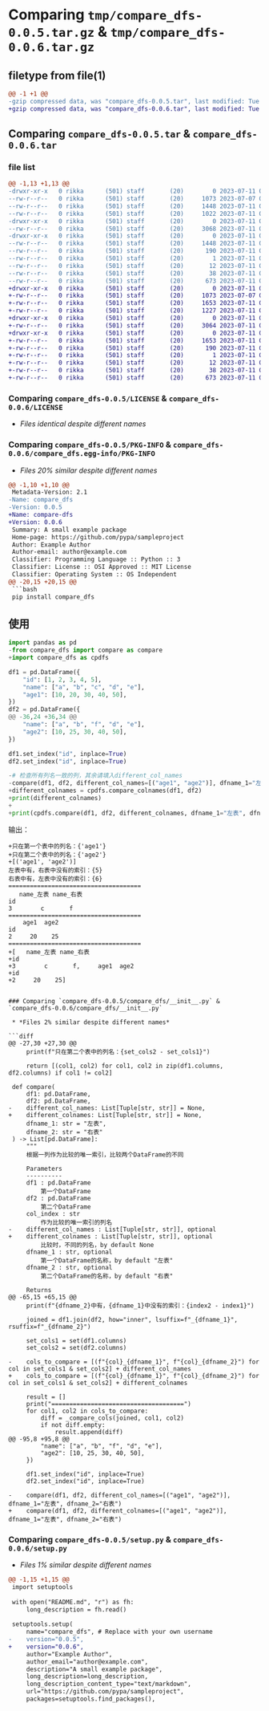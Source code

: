# Comparing `tmp/compare_dfs-0.0.5.tar.gz` & `tmp/compare_dfs-0.0.6.tar.gz`

## filetype from file(1)

```diff
@@ -1 +1 @@
-gzip compressed data, was "compare_dfs-0.0.5.tar", last modified: Tue Jul 11 02:41:34 2023, max compression
+gzip compressed data, was "compare_dfs-0.0.6.tar", last modified: Tue Jul 11 02:48:38 2023, max compression
```

## Comparing `compare_dfs-0.0.5.tar` & `compare_dfs-0.0.6.tar`

### file list

```diff
@@ -1,13 +1,13 @@
-drwxr-xr-x   0 rikka      (501) staff       (20)        0 2023-07-11 02:41:34.529718 compare_dfs-0.0.5/
--rw-r--r--   0 rikka      (501) staff       (20)     1073 2023-07-07 08:06:52.000000 compare_dfs-0.0.5/LICENSE
--rw-r--r--   0 rikka      (501) staff       (20)     1448 2023-07-11 02:41:34.529566 compare_dfs-0.0.5/PKG-INFO
--rw-r--r--   0 rikka      (501) staff       (20)     1022 2023-07-11 02:41:14.000000 compare_dfs-0.0.5/README.md
-drwxr-xr-x   0 rikka      (501) staff       (20)        0 2023-07-11 02:41:34.528766 compare_dfs-0.0.5/compare_dfs/
--rw-r--r--   0 rikka      (501) staff       (20)     3068 2023-07-11 02:37:39.000000 compare_dfs-0.0.5/compare_dfs/__init__.py
-drwxr-xr-x   0 rikka      (501) staff       (20)        0 2023-07-11 02:41:34.529397 compare_dfs-0.0.5/compare_dfs.egg-info/
--rw-r--r--   0 rikka      (501) staff       (20)     1448 2023-07-11 02:41:34.000000 compare_dfs-0.0.5/compare_dfs.egg-info/PKG-INFO
--rw-r--r--   0 rikka      (501) staff       (20)      190 2023-07-11 02:41:34.000000 compare_dfs-0.0.5/compare_dfs.egg-info/SOURCES.txt
--rw-r--r--   0 rikka      (501) staff       (20)        1 2023-07-11 02:41:34.000000 compare_dfs-0.0.5/compare_dfs.egg-info/dependency_links.txt
--rw-r--r--   0 rikka      (501) staff       (20)       12 2023-07-11 02:41:34.000000 compare_dfs-0.0.5/compare_dfs.egg-info/top_level.txt
--rw-r--r--   0 rikka      (501) staff       (20)       38 2023-07-11 02:41:34.529763 compare_dfs-0.0.5/setup.cfg
--rw-r--r--   0 rikka      (501) staff       (20)      673 2023-07-11 02:41:25.000000 compare_dfs-0.0.5/setup.py
+drwxr-xr-x   0 rikka      (501) staff       (20)        0 2023-07-11 02:48:38.655380 compare_dfs-0.0.6/
+-rw-r--r--   0 rikka      (501) staff       (20)     1073 2023-07-07 08:06:52.000000 compare_dfs-0.0.6/LICENSE
+-rw-r--r--   0 rikka      (501) staff       (20)     1653 2023-07-11 02:48:38.655233 compare_dfs-0.0.6/PKG-INFO
+-rw-r--r--   0 rikka      (501) staff       (20)     1227 2023-07-11 02:48:21.000000 compare_dfs-0.0.6/README.md
+drwxr-xr-x   0 rikka      (501) staff       (20)        0 2023-07-11 02:48:38.654386 compare_dfs-0.0.6/compare_dfs/
+-rw-r--r--   0 rikka      (501) staff       (20)     3064 2023-07-11 02:47:00.000000 compare_dfs-0.0.6/compare_dfs/__init__.py
+drwxr-xr-x   0 rikka      (501) staff       (20)        0 2023-07-11 02:48:38.655052 compare_dfs-0.0.6/compare_dfs.egg-info/
+-rw-r--r--   0 rikka      (501) staff       (20)     1653 2023-07-11 02:48:38.000000 compare_dfs-0.0.6/compare_dfs.egg-info/PKG-INFO
+-rw-r--r--   0 rikka      (501) staff       (20)      190 2023-07-11 02:48:38.000000 compare_dfs-0.0.6/compare_dfs.egg-info/SOURCES.txt
+-rw-r--r--   0 rikka      (501) staff       (20)        1 2023-07-11 02:48:38.000000 compare_dfs-0.0.6/compare_dfs.egg-info/dependency_links.txt
+-rw-r--r--   0 rikka      (501) staff       (20)       12 2023-07-11 02:48:38.000000 compare_dfs-0.0.6/compare_dfs.egg-info/top_level.txt
+-rw-r--r--   0 rikka      (501) staff       (20)       38 2023-07-11 02:48:38.655427 compare_dfs-0.0.6/setup.cfg
+-rw-r--r--   0 rikka      (501) staff       (20)      673 2023-07-11 02:48:35.000000 compare_dfs-0.0.6/setup.py
```

### Comparing `compare_dfs-0.0.5/LICENSE` & `compare_dfs-0.0.6/LICENSE`

 * *Files identical despite different names*

### Comparing `compare_dfs-0.0.5/PKG-INFO` & `compare_dfs-0.0.6/compare_dfs.egg-info/PKG-INFO`

 * *Files 20% similar despite different names*

```diff
@@ -1,10 +1,10 @@
 Metadata-Version: 2.1
-Name: compare_dfs
-Version: 0.0.5
+Name: compare-dfs
+Version: 0.0.6
 Summary: A small example package
 Home-page: https://github.com/pypa/sampleproject
 Author: Example Author
 Author-email: author@example.com
 Classifier: Programming Language :: Python :: 3
 Classifier: License :: OSI Approved :: MIT License
 Classifier: Operating System :: OS Independent
@@ -20,15 +20,15 @@
 ```bash
 pip install compare_dfs
 ```
 
 ## 使用
 ```python
 import pandas as pd
-from compare_dfs import compare as compare
+import compare_dfs as cpdfs
 
 df1 = pd.DataFrame({
     "id": [1, 2, 3, 4, 5],
     "name": ["a", "b", "c", "d", "e"],
     "age1": [10, 20, 30, 40, 50],
 })
 df2 = pd.DataFrame({
@@ -36,24 +36,34 @@
     "name": ["a", "b", "f", "d", "e"],
     "age2": [10, 25, 30, 40, 50],
 })
 
 df1.set_index("id", inplace=True)
 df2.set_index("id", inplace=True)
 
-# 检查所有列名一致的列，其余请填入different_col_names
-compare(df1, df2, different_col_names=[("age1", "age2")], dfname_1="左表", dfname_2="右表")
+different_colnames = cpdfs.compare_colnames(df1, df2)
+print(different_colnames)
+
+print(cpdfs.compare(df1, df2, different_colnames, dfname_1="左表", dfname_2="右表"))
 ```
 输出：
 ```
+只在第一个表中的列名：{'age1'}
+只在第二个表中的列名：{'age2'}
+[('age1', 'age2')]
 左表中有，右表中没有的索引：{5}
 右表中有，左表中没有的索引：{6}
 =====================================
    name_左表 name_右表
 id                
 3        c       f
 =====================================
     age1  age2
 id            
 2     20    25
 =====================================
+[   name_左表 name_右表
+id                
+3        c       f,     age1  age2
+id            
+2     20    25]
 ```
```

### Comparing `compare_dfs-0.0.5/compare_dfs/__init__.py` & `compare_dfs-0.0.6/compare_dfs/__init__.py`

 * *Files 2% similar despite different names*

```diff
@@ -27,30 +27,30 @@
     print(f"只在第二个表中的列名：{set_cols2 - set_cols1}")
     
     return [(col1, col2) for col1, col2 in zip(df1.columns, df2.columns) if col1 != col2]
 
 def compare(
     df1: pd.DataFrame,
     df2: pd.DataFrame,
-    different_col_names: List[Tuple[str, str]] = None,
+    different_colnames: List[Tuple[str, str]] = None,
     dfname_1: str = "左表",
     dfname_2: str = "右表"
 ) -> List[pd.DataFrame]:
     """
     根据一列作为比较的唯一索引，比较两个DataFrame的不同
     
     Parameters
     ----------
     df1 : pd.DataFrame
         第一个DataFrame
     df2 : pd.DataFrame
         第二个DataFrame
     col_index : str
         作为比较的唯一索引的列名
-    different_col_names : List[Tuple[str, str]], optional
+    different_colnames : List[Tuple[str, str]], optional
         比较时，不同的列名，by default None
     dfname_1 : str, optional
         第一个DataFrame的名称，by default "左表"
     dfname_2 : str, optional
         第二个DataFrame的名称，by default "右表"
     
     Returns
@@ -65,15 +65,15 @@
     print(f"{dfname_2}中有，{dfname_1}中没有的索引：{index2 - index1}")
     
     joined = df1.join(df2, how="inner", lsuffix=f"_{dfname_1}", rsuffix=f"_{dfname_2}")
     
     set_cols1 = set(df1.columns)
     set_cols2 = set(df2.columns)
     
-    cols_to_compare = [(f"{col}_{dfname_1}", f"{col}_{dfname_2}") for col in set_cols1 & set_cols2] + different_col_names
+    cols_to_compare = [(f"{col}_{dfname_1}", f"{col}_{dfname_2}") for col in set_cols1 & set_cols2] + different_colnames
     
     result = []
     print("=====================================")
     for col1, col2 in cols_to_compare:
         diff = _compare_cols(joined, col1, col2)
         if not diff.empty:
             result.append(diff)
@@ -95,8 +95,8 @@
         "name": ["a", "b", "f", "d", "e"],
         "age2": [10, 25, 30, 40, 50],
     })
     
     df1.set_index("id", inplace=True)
     df2.set_index("id", inplace=True)
     
-    compare(df1, df2, different_col_names=[("age1", "age2")], dfname_1="左表", dfname_2="右表")
+    compare(df1, df2, different_colnames=[("age1", "age2")], dfname_1="左表", dfname_2="右表")
```

### Comparing `compare_dfs-0.0.5/setup.py` & `compare_dfs-0.0.6/setup.py`

 * *Files 1% similar despite different names*

```diff
@@ -1,15 +1,15 @@
 import setuptools
 
 with open("README.md", "r") as fh:
     long_description = fh.read()
 
 setuptools.setup(
     name="compare_dfs", # Replace with your own username
-    version="0.0.5",
+    version="0.0.6",
     author="Example Author",
     author_email="author@example.com",
     description="A small example package",
     long_description=long_description,
     long_description_content_type="text/markdown",
     url="https://github.com/pypa/sampleproject",
     packages=setuptools.find_packages(),
```

